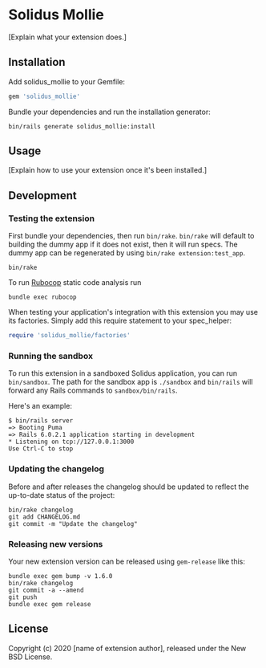 # Solidus Mollie

<!-- Replace REPO_ORG and uncomment the following to show badges for CI and coverage. -->

<!--
[![CircleCI](https://circleci.com/gh/REPO_ORG/solidus_mollie.svg?style=shield)](https://circleci.com/gh/REPO_ORG/solidus_mollie)
[![codecov](https://codecov.io/gh/REPO_ORG/solidus_mollie/branch/master/graph/badge.svg)](https://codecov.io/gh/REPO_ORG/solidus_mollie)
-->

[Explain what your extension does.]

## Installation

Add solidus_mollie to your Gemfile:

```ruby
gem 'solidus_mollie'
```

Bundle your dependencies and run the installation generator:

```shell
bin/rails generate solidus_mollie:install
```

## Usage

[Explain how to use your extension once it's been installed.]

## Development

### Testing the extension

First bundle your dependencies, then run `bin/rake`. `bin/rake` will default to building the dummy
app if it does not exist, then it will run specs. The dummy app can be regenerated by using
`bin/rake extension:test_app`.

```shell
bin/rake
```

To run [Rubocop](https://github.com/bbatsov/rubocop) static code analysis run

```shell
bundle exec rubocop
```

When testing your application's integration with this extension you may use its factories.
Simply add this require statement to your spec_helper:

```ruby
require 'solidus_mollie/factories'
```

### Running the sandbox

To run this extension in a sandboxed Solidus application, you can run `bin/sandbox`. The path for
the sandbox app is `./sandbox` and `bin/rails` will forward any Rails commands to
`sandbox/bin/rails`.

Here's an example:

```
$ bin/rails server
=> Booting Puma
=> Rails 6.0.2.1 application starting in development
* Listening on tcp://127.0.0.1:3000
Use Ctrl-C to stop
```

### Updating the changelog

Before and after releases the changelog should be updated to reflect the up-to-date status of
the project:

```shell
bin/rake changelog
git add CHANGELOG.md
git commit -m "Update the changelog"
```

### Releasing new versions

Your new extension version can be released using `gem-release` like this:

```shell
bundle exec gem bump -v 1.6.0
bin/rake changelog
git commit -a --amend
git push
bundle exec gem release
```

## License

Copyright (c) 2020 [name of extension author], released under the New BSD License.
